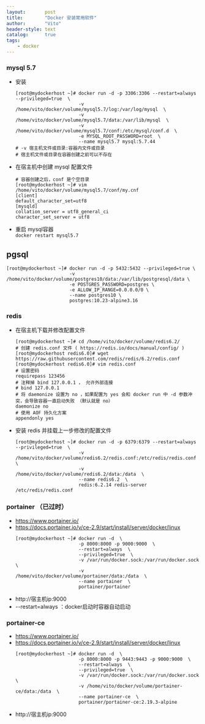 ```yaml
---
layout:       post
title:        "Docker 安装常用软件"
author:       "Vito"
header-style: text
catalog:      true
tags:
    - docker
---
```


### mysql 5.7
* 安装
  ```shell
  [root@mydockerhost ~]# docker run -d -p 3306:3306 --restart=always --privileged=true  \
                         -v /home/vito/docker/volume/mysql5.7/log:/var/log/mysql  \
                         -v /home/vito/docker/volume/mysql5.7/data:/var/lib/mysql  \
                         -v /home/vito/docker/volume/mysql5.7/conf:/etc/mysql/conf.d  \
                         -e MYSQL_ROOT_PASSWORD=root  \
                         --name mysql5.7 mysql:5.7.44
  # -v 宿主机文件或目录:容器内文件或目录
  # 宿主机文件或目录在容器创建之前可以不存在
  ```

* 在宿主机中创建 mysql 配置文件
  ```shell
  # 容器创建之后，conf 是个空目录
  [root@mydockerhost ~]# vim /home/vito/docker/volume/mysql5.7/conf/my.cnf 
  [client]
  default_character_set=utf8
  [mysqld]
  collation_server = utf8_general_ci
  character_set_server = utf8
  ```

* 重启 mysql容器  
  `docker restart mysql5.7`

## pgsql
  ```shell
  [root@mydockerhost ~]# docker run -d -p 5432:5432 --privileged=true \
                         -v /home/vito/docker/volume/postgres10/data:/var/lib/postgresql/data \
                         -e POSTGRES_PASSWORD=postgres \
                         -e ALLOW_IP_RANGE=0.0.0.0/0 \
                         --name postgres10 \
                         postgres:10.23-alpine3.16
  ```

### redis

* 在宿主机下载并修改配置文件
  ```shell
  [root@mydockerhost ~]# cd /home/vito/docker/volume/redis6.2/
  # 创建 redis.conf 文件 ( https://redis.io/docs/manual/config/ )
  [root@mydockerhost redis6.0]# wget https://raw.githubusercontent.com/redis/redis/6.2/redis.conf
  [root@mydockerhost redis6.0]# vim redis.conf
  # 设置密码
  requirepass 123456
  # 注释掉 bind 127.0.0.1 ， 允许外部连接
  # bind 127.0.0.1
  # 将 daemonize 设置为 no ，如果配置为 yes 会和 docker run 中 -d 参数冲突，会导致容器一直启动失败 （默认就是 no）
  daemonize no
  # 使用 AOF 持久化方案
  appendonly yes
  ```

* 安装 redis 并挂载上一步修改的配置文件
  ```shell
  [root@mydockerhost ~]# docker run -d -p 6379:6379 --restart=always --privileged=true  \
                         -v /home/vito/docker/volume/redis6.2/redis.conf:/etc/redis/redis.conf  \
                         -v /home/vito/docker/volume/redis6.2/data:/data  \
                         --name redis6.2  \
                         redis:6.2.14 redis-server /etc/redis/redis.conf
  ```


### portainer （已过时）
* https://www.portainer.io/
* https://docs.portainer.io/v/ce-2.9/start/install/server/docker/linux
  ```shell
  [root@mydockerhost ~]# docker run -d  \
                         -p 8000:8000 -p 9000:9000  \
                         --restart=always  \
                         --privileged=true  \
                         -v /var/run/docker.sock:/var/run/docker.sock  \
                         -v /home/vito/docker/volume/portainer/data:/data  \
                         --name portainer  \
                         portainer/portainer
  ```
* http://宿主机ip:9000
* --restart=always ：docker启动时容器自动启动


### portainer-ce
* https://www.portainer.io/
* https://docs.portainer.io/v/ce-2.9/start/install/server/docker/linux
  ```shell
  [root@mydockerhost ~]# docker run -d  \
                         -p 8000:8000 -p 9443:9443 -p 9000:9000  \
                         --restart=always  \
                         --privileged=true  \
                         -v /var/run/docker.sock:/var/run/docker.sock  \
                         -v /home/vito/docker/volume/portainer-ce/data:/data  \
                         --name portainer-ce  \
                         portainer/portainer-ce:2.19.3-alpine
  ```
* http://宿主机ip:9000
